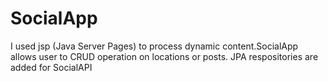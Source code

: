 # SocialApp

I used jsp (Java Server Pages) to process dynamic content.SocialApp allows user to CRUD operation on locations or posts.  JPA respositories are added for SocialAPI
